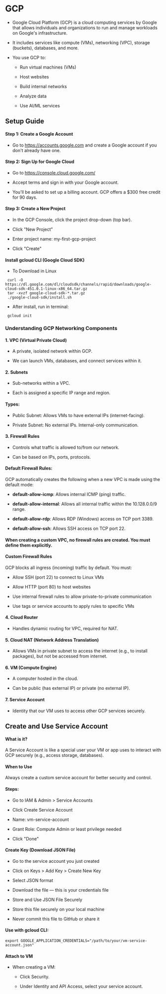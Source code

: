 # GCP

- Google Cloud Platform (GCP) is a cloud computing services by Google that allows individuals and organizations to run and manage workloads on Google's infrastructure.

- It includes services like compute (VMs), networking (VPC), storage (buckets), databases, and more.

- You use GCP to:

  - Run virtual machines (VMs)

  - Host websites

  - Build internal networks

  - Analyze data

  - Use AI/ML services

## Setup Guide

#### Step 1: Create a Google Account

- Go to https://accounts.google.com and create a Google account if you don't already have one.

#### Step 2: Sign Up for Google Cloud

- Go to https://console.cloud.google.com/

- Accept terms and sign in with your Google account.

- You'll be asked to set up a billing account. GCP offers a $300 free credit for 90 days.

#### Step 3: Create a New Project

- In the GCP Console, click the project drop-down (top bar).

- Click "New Project"

- Enter project name: my-first-gcp-project

- Click "Create"

#### Install gcloud CLI (Google Cloud SDK)

- To Download in Linux
```
 curl -O https://dl.google.com/dl/cloudsdk/channels/rapid/downloads/google-cloud-sdk-451.0.1-linux-x86_64.tar.gz
 tar -xvzf google-cloud-sdk-*.tar.gz
 ./google-cloud-sdk/install.sh
```
- After install, run in terminal:
```
 gcloud init
```
### Understanding GCP Networking Components

#### 1. VPC (Virtual Private Cloud)

- A private, isolated network within GCP.

- We can launch VMs, databases, and connect services within it.

#### 2. Subnets

- Sub-networks within a VPC.

- Each is assigned a specific IP range and region.

#### Types:

  - Public Subnet: Allows VMs to have external IPs (internet-facing).

  - Private Subnet: No external IPs. Internal-only communication.

#### 3. Firewall Rules

- Controls what traffic is allowed to/from our network.

- Can be based on IPs, ports, protocols.

#### Default Firewall Rules:

GCP automatically creates the following when a new VPC is made using the default mode:

- **default-allow-icmp**: Allows internal ICMP (ping) traffic.

- **default-allow-internal**: Allows all internal traffic within the 10.128.0.0/9 range.

- **default-allow-rdp**: Allows RDP (Windows) access on TCP port 3389.

- **default-allow-ssh**: Allows SSH access on TCP port 22.

#### When creating a custom VPC, no firewall rules are created. You must define them explicitly.

#### Custom Firewall Rules

GCP blocks all ingress (incoming) traffic by default. You must:

- Allow SSH (port 22) to connect to Linux VMs

- Allow HTTP (port 80) to host websites

- Use internal firewall rules to allow private-to-private communication

- Use tags or service accounts to apply rules to specific VMs

#### 4. Cloud Router

- Handles dynamic routing for VPC, required for NAT.

#### 5. Cloud NAT (Network Address Translation)

- Allows VMs in private subnet to access the internet (e.g., to install packages), but not be accessed from internet.

#### 6. VM (Compute Engine)

- A computer hosted in the cloud.

- Can be public (has external IP) or private (no external IP).

#### 7. Service Account

- Identity that our VM uses to access other GCP services securely.

## Create and Use Service Account

#### What is it?

A Service Account is like a special user your VM or app uses to interact with GCP securely (e.g., access storage, databases).

#### When to Use

Always create a custom service account for better security and control.

#### Steps:

- Go to IAM & Admin > Service Accounts

- Click Create Service Account

- Name: vm-service-account

- Grant Role: Compute Admin or least privilege needed

- Click "Done"

#### Create Key (Download JSON File)

- Go to the service account you just created

- Click on Keys > Add Key > Create New Key

- Select JSON format

- Download the file — this is your credentials file

- Store and Use JSON File Securely

- Store this file securely on your local machine

- Never commit this file to GitHub or share it

#### Use with gcloud CLI:
```
export GOOGLE_APPLICATION_CREDENTIALS="/path/to/your/vm-service-account.json"
```
#### Attach to VM

- When creating a VM:

  - Click Security.

  - Under Identity and API Access, select your service account.




























